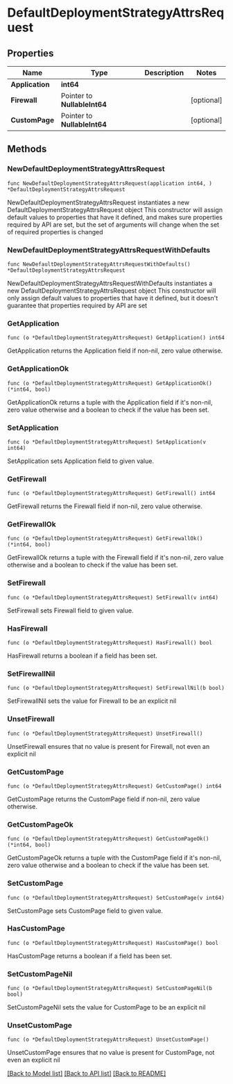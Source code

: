 # DefaultDeploymentStrategyAttrsRequest

## Properties

Name | Type | Description | Notes
------------ | ------------- | ------------- | -------------
**Application** | **int64** |  | 
**Firewall** | Pointer to **NullableInt64** |  | [optional] 
**CustomPage** | Pointer to **NullableInt64** |  | [optional] 

## Methods

### NewDefaultDeploymentStrategyAttrsRequest

`func NewDefaultDeploymentStrategyAttrsRequest(application int64, ) *DefaultDeploymentStrategyAttrsRequest`

NewDefaultDeploymentStrategyAttrsRequest instantiates a new DefaultDeploymentStrategyAttrsRequest object
This constructor will assign default values to properties that have it defined,
and makes sure properties required by API are set, but the set of arguments
will change when the set of required properties is changed

### NewDefaultDeploymentStrategyAttrsRequestWithDefaults

`func NewDefaultDeploymentStrategyAttrsRequestWithDefaults() *DefaultDeploymentStrategyAttrsRequest`

NewDefaultDeploymentStrategyAttrsRequestWithDefaults instantiates a new DefaultDeploymentStrategyAttrsRequest object
This constructor will only assign default values to properties that have it defined,
but it doesn't guarantee that properties required by API are set

### GetApplication

`func (o *DefaultDeploymentStrategyAttrsRequest) GetApplication() int64`

GetApplication returns the Application field if non-nil, zero value otherwise.

### GetApplicationOk

`func (o *DefaultDeploymentStrategyAttrsRequest) GetApplicationOk() (*int64, bool)`

GetApplicationOk returns a tuple with the Application field if it's non-nil, zero value otherwise
and a boolean to check if the value has been set.

### SetApplication

`func (o *DefaultDeploymentStrategyAttrsRequest) SetApplication(v int64)`

SetApplication sets Application field to given value.


### GetFirewall

`func (o *DefaultDeploymentStrategyAttrsRequest) GetFirewall() int64`

GetFirewall returns the Firewall field if non-nil, zero value otherwise.

### GetFirewallOk

`func (o *DefaultDeploymentStrategyAttrsRequest) GetFirewallOk() (*int64, bool)`

GetFirewallOk returns a tuple with the Firewall field if it's non-nil, zero value otherwise
and a boolean to check if the value has been set.

### SetFirewall

`func (o *DefaultDeploymentStrategyAttrsRequest) SetFirewall(v int64)`

SetFirewall sets Firewall field to given value.

### HasFirewall

`func (o *DefaultDeploymentStrategyAttrsRequest) HasFirewall() bool`

HasFirewall returns a boolean if a field has been set.

### SetFirewallNil

`func (o *DefaultDeploymentStrategyAttrsRequest) SetFirewallNil(b bool)`

 SetFirewallNil sets the value for Firewall to be an explicit nil

### UnsetFirewall
`func (o *DefaultDeploymentStrategyAttrsRequest) UnsetFirewall()`

UnsetFirewall ensures that no value is present for Firewall, not even an explicit nil
### GetCustomPage

`func (o *DefaultDeploymentStrategyAttrsRequest) GetCustomPage() int64`

GetCustomPage returns the CustomPage field if non-nil, zero value otherwise.

### GetCustomPageOk

`func (o *DefaultDeploymentStrategyAttrsRequest) GetCustomPageOk() (*int64, bool)`

GetCustomPageOk returns a tuple with the CustomPage field if it's non-nil, zero value otherwise
and a boolean to check if the value has been set.

### SetCustomPage

`func (o *DefaultDeploymentStrategyAttrsRequest) SetCustomPage(v int64)`

SetCustomPage sets CustomPage field to given value.

### HasCustomPage

`func (o *DefaultDeploymentStrategyAttrsRequest) HasCustomPage() bool`

HasCustomPage returns a boolean if a field has been set.

### SetCustomPageNil

`func (o *DefaultDeploymentStrategyAttrsRequest) SetCustomPageNil(b bool)`

 SetCustomPageNil sets the value for CustomPage to be an explicit nil

### UnsetCustomPage
`func (o *DefaultDeploymentStrategyAttrsRequest) UnsetCustomPage()`

UnsetCustomPage ensures that no value is present for CustomPage, not even an explicit nil

[[Back to Model list]](../README.md#documentation-for-models) [[Back to API list]](../README.md#documentation-for-api-endpoints) [[Back to README]](../README.md)


